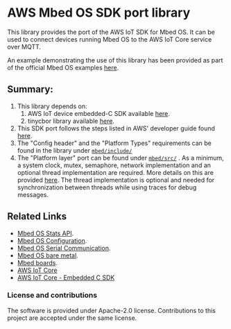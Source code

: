 # AWS Mbed OS SDK port library

This library provides the port of the AWS IoT SDK for Mbed OS. It can be used to connect devices running Mbed OS to the AWS IoT Core service over MQTT.

An example demonstrating the use of this library has been provided as part of the official Mbed OS examples [here](https://github.com/ARMmbed/mbed-os-example-aws.git).

## Summary:

1. This library depends on:
   1. AWS IoT device embedded-C SDK available [here](https://github.com/aws/aws-iot-device-sdk-embedded-C).
   1. tinycbor library available [here](https://github.com/intel/tinycbor.git\#755f9ef932f9830a63a712fd2ac971d838b131f1).
1. This SDK port follows the steps listed in AWS' developer guide found [here](https://docs.aws.amazon.com/freertos/latest/lib-ref/c-sdk/main/guide_developer.html).
1. The "Config header" and the "Platform Types" requirements can be found in the library under [`mbed/include/`](./mbed/include)
1. The "Platform layer" port can be found under [`mbed/src/`](./mbed/src) . As a minimum, a system clock, mutex, semaphore, network implementation and an optional thread implementation are required. More details on this are provided [here](https://docs.aws.amazon.com/freertos/latest/lib-ref/c-sdk/platform/index.html#platform). The thread implementation is optional and needed for synchronization between threads while using traces for debug messages.

## Related Links

* [Mbed OS Stats API](https://os.mbed.com/docs/latest/apis/mbed-statistics.html).
* [Mbed OS Configuration](https://os.mbed.com/docs/latest/reference/configuration.html).
* [Mbed OS Serial Communication](https://os.mbed.com/docs/latest/tutorials/serial-communication.html).
* [Mbed OS bare metal](https://os.mbed.com/docs/mbed-os/latest/reference/mbed-os-bare-metal.html).
* [Mbed boards](https://os.mbed.com/platforms/).
* [AWS IoT Core](https://aws.amazon.com/fr/iot-core/)
* [AWS IoT Core - Embedded C SDK](https://github.com/aws/aws-iot-device-sdk-embedded-C/tree/v4_beta)

### License and contributions

The software is provided under Apache-2.0 license. Contributions to this project are accepted under the same license.